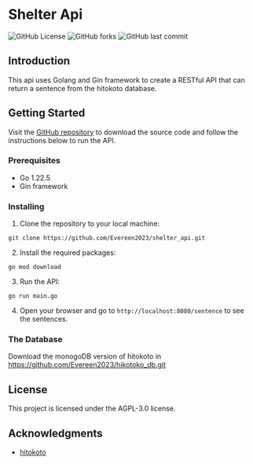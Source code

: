 # **Shelter Api**

![GitHub License](https://img.shields.io/github/license/Thenemophilists/shelter_api)
![GitHub forks](https://img.shields.io/github/forks/Thenemophilists/shelter_api)
![GitHub last commit](https://img.shields.io/github/last-commit/Thenemophilists/shelter_api)

## **Introduction**

This api uses Golang and Gin framework to create a RESTful API that can return a sentence from the hitokoto database. 

## **Getting Started**

Visit the [GitHub repository](https://github.com/Evereen2023/shelter_api) to download the source code and follow the instructions below to run the API.

### **Prerequisites**

- Go 1.22.5
- Gin framework

### **Installing**

1. Clone the repository to your local machine:

```
git clone https://github.com/Evereen2023/shelter_api.git
```

2. Install the required packages:

```
go mod download
```

3. Run the API:

```
go run main.go
```

4. Open your browser and go to `http://localhost:8080/sentence` to see the sentences.

### **The Database**
Download the monogoDB version of hitokoto in https://github.com/Evereen2023/hikotoko_db.git

## **License**

This project is licensed under the AGPL-3.0 license.

## **Acknowledgments**

- [hitokoto](https://hitokoto.cn/)
